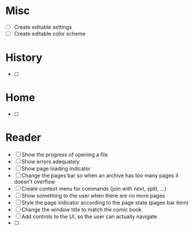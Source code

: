 # Misc

- [ ] Create editable settings
- [ ] Create editable color scheme

# History

- [ ] 

# Home

- [ ] 

# Reader

- [ ] Show the progress of opening a file
- [ ] Show errors adequately
- [ ] Show page loading indicator
- [ ] Change the pages bar so when an archive has too many pages it doesn't overflow
- [ ] Create context menu for commands (join with next, split, ...)
- [ ] Show something to the user when there are no more pages
- [ ] Style the page indicator according to the page state (pages bar item)
- [ ] Change the window title to match the comic book
- [ ] Add controls to the UI, so the user can actually navigate
- [ ] 
